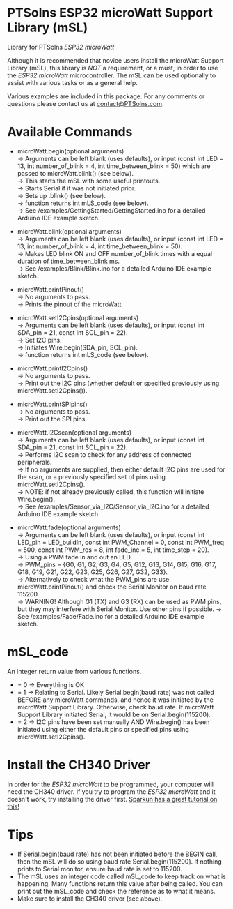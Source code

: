 # PTSolns ESP32 microWatt Support Library (mSL)
Library for PTSolns _ESP32 microWatt_

Although it is recommended that novice users install the microWatt Support Library (mSL), this library is *NOT* a requirement, or a must, in order to use the _ESP32 microWatt_ microcontroller. The mSL can be used optionally to assist with various tasks or as a general help.

Various examples are included in this package. For any comments or questions please contact us at contact@PTSolns.com.


# Available Commands
- microWatt.begin(optional arguments)<br />
  -> Arguments can be left blank (uses defaults), or input (const int LED = 13, int number_of_blink = 4, int time_between_blink = 50) which are passed to microWatt.blink() (see below).<br />
  -> This starts the mSL with some useful printouts.<br />
  -> Starts Serial if it was not initiated prior.<br />
  -> Sets up .blink() (see below).<br />
  -> function returns int mLS_code (see below).<br />
  -> See /examples/GettingStarted/GettingStarted.ino for a detailed Arduino IDE example sketch.<br />

- microWatt.blink(optional arguments)<br />
  -> Arguments can be left blank (uses defaults), or input (const int LED = 13, int number_of_blink = 4, int time_between_blink = 50).<br />
  -> Makes LED blink ON and OFF number_of_blink times with a equal duration of time_between_blink ms.<br />
  -> See /examples/Blink/Blink.ino for a detailed Arduino IDE example sketch.<br />

- microWatt.printPinout()<br />
  -> No arguments to pass.<br />
  -> Prints the pinout of the microWatt<br />
  
- microWatt.setI2Cpins(optional arguments)<br />
  -> Arguments can be left blank (uses defaults), or input (const int SDA_pin = 21, const int SCL_pin = 22).<br />
  -> Set I2C pins.<br />
  -> Initiates Wire.begin(SDA_pin, SCL_pin).<br />
  -> function returns int mLS_code (see below).
  
- microWatt.printI2Cpins()<br />
  -> No arguments to pass.<br />
  -> Print out the I2C pins (whether default or specified previously using microWatt.setI2Cpins()).<br />
  
- microWatt.printSPIpins()<br />
  -> No arguments to pass.<br />
  -> Print out the SPI pins.<br />
  
- microWatt.I2Cscan(optional arguments)<br />
  -> Arguments can be left blank (uses defaults), or input (const int SDA_pin = 21, const int SCL_pin = 22).<br />
  -> Performs I2C scan to check for any address of connected peripherals.<br />
  -> If no arguments are supplied, then either default I2C pins are used for the scan, or a previously specified set of pins using microWatt.setI2Cpins().<br />
  -> NOTE: if not already previously called, this function will initiate Wire.begin().<br />
  -> See /examples/Sensor_via_I2C/Sensor_via_I2C.ino for a detailed Arduino IDE example sketch.<br />

- microWatt.fade(optional arguments)<br />
  -> Arguments can be left blank (uses defaults), or input (const int LED_pin = LED_buildIn, const int PWM_Channel = 0, const int PWM_freq = 500, const int PWM_res = 8, int fade_inc = 5, int time_step = 20).<br />
  -> Using a PWM fade in and out an LED.<br />
  -> PWM_pins = {G0, G1, G2, G3, G4, G5, G12, G13, G14, G15, G16, G17, G18, G19, G21, G22, G23, G25, G26, G27, G32, G33}.<br />
  -> Alternatively to check what the PWM_pins are use microWatt.printPinout() and check the Serial Monitor on baud rate 115200.<br />
  -> WARNING! Although G1 (TX) and G3 (RX) can be used as PWM pins, but they may interfere with Serial Monitor. Use other pins if possible.
  -> See /examples/Fade/Fade.ino for a detailed Arduino IDE example sketch.<br />


# mSL_code
An integer return value from various functions.
- = 0 -> Everything is OK
- = 1 -> Relating to Serial. Likely Serial.begin(baud rate) was not called BEFORE any microWatt commands, and hence it was initiated by the microWatt Support Library. Otherwise, check baud rate. If microWatt Support Library initiated Serial, it would be on Serial.begin(115200).
- = 2 -> I2C pins have been set manually AND Wire.begin() has been initiated using either the default pins or specified pins using microWatt.setI2Cpins().


# Install the CH340 Driver
In order for the _ESP32 microWatt_ to be programmed, your computer will need the CH340 driver. If you try to program the _ESP32 microWatt_ and it doesn't work, try installing the driver first. [Sparkun has a great tutorial on this!](https://learn.sparkfun.com/tutorials/how-to-install-ch340-drivers/all)


# Tips
- If Serial.begin(baud rate) has not been initiated before the BEGIN call, then the mSL will do so using baud rate Serial.begin(115200). If nothing prints to Serial monitor, ensure baud rate is set to 115200.
- The mSL uses an integer code called mSL_code to keep track on what is happening. Many functions return this value after being called. You can print out the mSL_code and check the reference as to what it means.
- Make sure to install the CH340 driver (see above).
